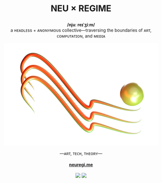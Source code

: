 <h1>
  <p align="center">
    NEU × REGIME
  </p>
</h1>

<p align="center">
  <b>/njuː reɪˈʒiːm/ </b><br> a ʜᴇᴀᴅʟᴇss + ᴀɴᴏɴʏᴍᴏᴜs collective—traversing the boundaries of ᴀʀᴛ, ᴄᴏᴍᴘᴜᴛᴀᴛɪᴏɴ, and ᴍᴇᴅɪᴀ
</p>

<p align="center">
  <img src="banner-stripes.png">
</p>

<p align="center">
  —ᴀʀᴛ, ᴛᴇᴄʜ, ᴛʜᴇᴏʀʏ—<br>
</p>

<h4>
  <p align="center">
    <a href="https://neuregi.me" target="_blank">neuregi.me</a>
  </p>
</h4>


<p align="center">
  <a href="https://twitter.com/neuxregime" target="_blank"><img src="https://img.icons8.com/FFFFFF/28/twitter/"></img></a>
  <a href="https://instagram.com/neuxregime" target="_blank"><img src="https://img.icons8.com/FFFFFF/28/instagram/"> </img></a>
</p>
